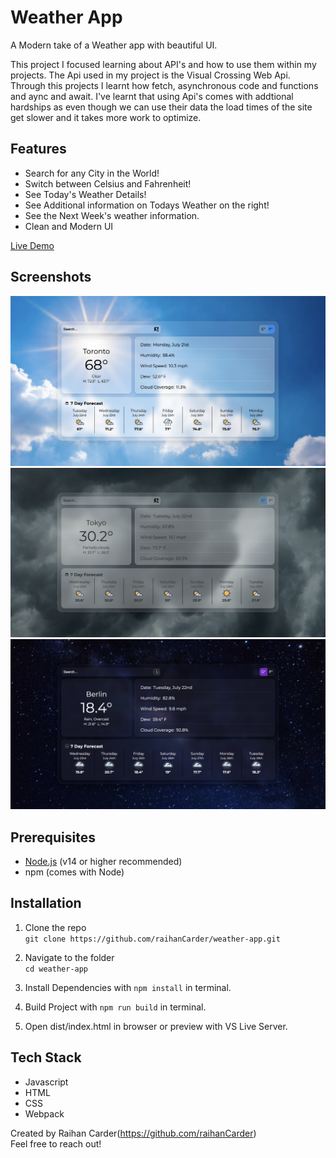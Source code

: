 # Weather App

A Modern take of a Weather app with beautiful UI.

This project I focused learning about API's and how to use them within my projects. The Api used in my project is the Visual Crossing Web Api. Through this projects I learnt how fetch, asynchronous code and functions and aync and await. I've learnt that using Api's comes with addtional hardships as even though we can use their data the load times of the site get slower and it takes more work to optimize.

## Features

- Search for any City in the World!
- Switch between Celsius and Fahrenheit!
- See Today's Weather Details!
- See Additional information on Todays Weather on the right!
- See the Next Week's weather information.
- Clean and Modern UI

[Live Demo](https://raihancarder.github.io/weather-app/)

## Screenshots

![Initialized Screen](./src/images/screenshot1.png)
![Cloudy Mode](./src/images/screenshot2.png)
![NightTime Mode](./src/images/screenshot3.png)

## Prerequisites

- [Node.js](https://nodejs.org/) (v14 or higher recommended)
- npm (comes with Node)

## Installation

1. Clone the repo  
   `git clone https://github.com/raihanCarder/weather-app.git`

2. Navigate to the folder  
   `cd weather-app`

3. Install Dependencies with `npm install` in terminal.

4. Build Project with `npm run build` in terminal.

5. Open dist/index.html in browser or preview with VS Live Server.

## Tech Stack

- Javascript
- HTML
- CSS
- Webpack

Created by Raihan Carder(https://github.com/raihanCarder)  
Feel free to reach out!
